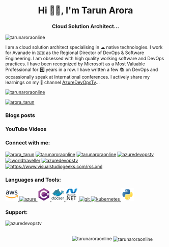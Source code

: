 <h1 align="center">Hi 👋🏼, I'm Tarun Arora</h1>
<h3 align="center">Cloud Solution Architect...</h3>

<p align="left"> <img src="https://komarev.com/ghpvc/?username=tarunaroraonline&label=Profile%20views&color=0e75b6&style=flat" alt="tarunaroraonline" /> </p>

I am a cloud solution architect specialising in ☁︎ native technologies. I work for Avanade in 🇬🇧 as the Regional Director of DevOps & Software Engineering. I am obsessed with high quality working software and DevOps practices. I have been recognized by Microsoft as a Most Valuable Professional for 9️⃣ years in a row. I have written a few 📚 on DevOps and occassionally speak at International conferences. I actively share my learnings on my 🎥 channel [AzureDevOpsTv](https://bit.ly/azuredevopstv)...

<p align="left"> <a href="https://github.com/ryo-ma/github-profile-trophy"><img src="https://github-profile-trophy.vercel.app/?username=tarunaroraonline" alt="tarunaroraonline" /></a> </p>

<p align="left"> <a href="https://twitter.com/arora_tarun" target="blank"><img src="https://img.shields.io/twitter/follow/arora_tarun?logo=twitter&style=for-the-badge" alt="arora_tarun" /></a> </p>

### Blogs posts
<!-- BLOG-POST-LIST:START -->
<!-- BLOG-POST-LIST:END -->

### YouTube Videos
<!-- YOUTUBE:START -->
<!-- YOUTUBE:END -->

<h3 align="left">Connect with me:</h3>
<p align="left">
<a href="https://twitter.com/arora_tarun" target="blank"><img align="center" src="https://cdn.jsdelivr.net/npm/simple-icons@3.0.1/icons/twitter.svg" alt="arora_tarun" height="30" width="40" /></a>
<a href="https://linkedin.com/in/tarunaroraonline" target="blank"><img align="center" src="https://cdn.jsdelivr.net/npm/simple-icons@3.0.1/icons/linkedin.svg" alt="tarunaroraonline" height="30" width="40" /></a>
<a href="https://stackoverflow.com/users/tarunaroraonline" target="blank"><img align="center" src="https://cdn.jsdelivr.net/npm/simple-icons@3.0.1/icons/stackoverflow.svg" alt="tarunaroraonline" height="30" width="40" /></a>
<a href="https://fb.com/azuredevopstv" target="blank"><img align="center" src="https://cdn.jsdelivr.net/npm/simple-icons@3.0.1/icons/facebook.svg" alt="azuredevopstv" height="30" width="40" /></a>
<a href="https://instagram.com/iworldtraveller" target="blank"><img align="center" src="https://cdn.jsdelivr.net/npm/simple-icons@3.0.1/icons/instagram.svg" alt="iworldtraveller" height="30" width="40" /></a>
<a href="https://www.youtube.com/c/azuredevopstv" target="blank"><img align="center" src="https://cdn.jsdelivr.net/npm/simple-icons@3.0.1/icons/youtube.svg" alt="azuredevopstv" height="30" width="40" /></a>
<a href="/https://www.visualstudiogeeks.com/rss.xml" target="blank"><img align="center" src="https://cdn.jsdelivr.net/npm/simple-icons@3.0.1/icons/rss.svg" alt="https://www.visualstudiogeeks.com/rss.xml" height="30" width="40" /></a>
</p>

<h3 align="left">Languages and Tools:</h3>
<p align="left"> <a href="https://aws.amazon.com" target="_blank"> <img src="https://raw.githubusercontent.com/devicons/devicon/master/icons/amazonwebservices/amazonwebservices-original-wordmark.svg" alt="aws" width="40" height="40"/> </a> <a href="https://azure.microsoft.com/en-in/" target="_blank"> <img src="https://www.vectorlogo.zone/logos/microsoft_azure/microsoft_azure-icon.svg" alt="azure" width="40" height="40"/> </a> <a href="https://www.w3schools.com/cs/" target="_blank"> <img src="https://raw.githubusercontent.com/devicons/devicon/master/icons/csharp/csharp-original.svg" alt="csharp" width="40" height="40"/> </a> <a href="https://www.docker.com/" target="_blank"> <img src="https://raw.githubusercontent.com/devicons/devicon/master/icons/docker/docker-original-wordmark.svg" alt="docker" width="40" height="40"/> </a> <a href="https://dotnet.microsoft.com/" target="_blank"> <img src="https://raw.githubusercontent.com/devicons/devicon/master/icons/dot-net/dot-net-original-wordmark.svg" alt="dotnet" width="40" height="40"/> </a> <a href="https://git-scm.com/" target="_blank"> <img src="https://www.vectorlogo.zone/logos/git-scm/git-scm-icon.svg" alt="git" width="40" height="40"/> </a> <a href="https://kubernetes.io" target="_blank"> <img src="https://www.vectorlogo.zone/logos/kubernetes/kubernetes-icon.svg" alt="kubernetes" width="40" height="40"/> </a> <a href="https://www.python.org" target="_blank"> <img src="https://raw.githubusercontent.com/devicons/devicon/master/icons/python/python-original.svg" alt="python" width="40" height="40"/> </a> </p>

<h3 align="left">Support:</h3>
<p><a href="https://www.buymeacoffee.com/azuredevopstv"> <img align="left" src="https://cdn.buymeacoffee.com/buttons/v2/default-yellow.png" height="50" width="210" alt="azuredevopstv" /></a></p><br><br>

<p><img align="left" src="https://github-readme-stats.vercel.app/api/top-langs?username=tarunaroraonline&show_icons=true&locale=en&layout=compact" alt="tarunaroraonline" /></p>

<p>&nbsp;<img align="center" src="https://github-readme-stats.vercel.app/api?username=tarunaroraonline&show_icons=true&locale=en" alt="tarunaroraonline" /></p>
